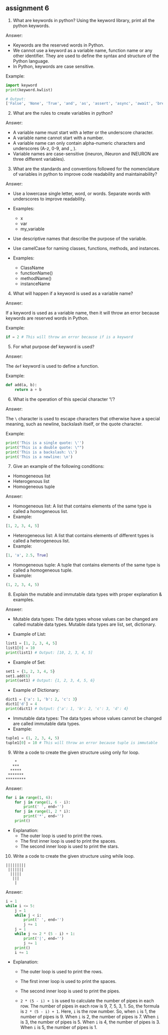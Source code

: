 ## assignment 6


1. What are keywords in python? Using the keyword library, print all the python keywords.

Answer: 

- Keywords are the reserved words in Python.
- We cannot use a keyword as a variable name, function name or any other identifier. They are used to define the syntax and structure of the Python language.
- In Python, keywords are case sensitive.

Example:

```python
import keyword
print(keyword.kwlist)

# Output:
['False', 'None', 'True', 'and', 'as', 'assert', 'async', 'await', 'break', 'class', 'continue', 'def', 'del', 'elif', 'else', 'except', 'finally', 'for', 'from', 'global', 'if', 'import', 'in', 'is', 'lambda', 'nonlocal', 'not', 'or', 'pass', 'raise', 'return', 'try', 'while', 'with', 'yield']
```

2. What are the rules to create variables in python?

Answer:

- A variable name must start with a letter or the underscore character.
- A variable name cannot start with a number.
- A variable name can only contain alpha-numeric characters and underscores (A-z, 0-9, and _ ).
- Variable names are case-sensitive (ineuron, iNeuron and INEURON are three different variables).

3. What are the standards and conventions followed for the nomenclature of variables in python to improve code readability and maintainability?

Answer: 

- Use a lowercase single letter, word, or words. Separate words with underscores to improve readability.
- Examples:

    - x
    - var
    - my_variable
- Use descriptive names that describe the purpose of the variable.
- Use camelCase for naming classes, functions, methods, and instances.

- Examples:

    - ClassName
    - functionName()
    - methodName()
    - instanceName


4. What will happen if a keyword is used as a variable name?

Answer:

 If a keyword is used as a variable name, then it will throw an error because keywords are reserved words in Python.

Example:

```python
if = 2 # This will throw an error because if is a keyword
``` 

5. For what purpose def keyword is used?

Answer: 

The `def` keyword is used to define a function.

Example:

```python
def add(a, b):
    return a + b
```

6. What is the operation of this special character ‘\’?

Answer: 

The `\` character is used to escape characters that otherwise have a special meaning, such as newline, backslash itself, or the quote character.

Example:

```python
print('This is a single quote: \'')
print("This is a double quote: \"")
print('This is a backslash: \\')
print('This is a newline: \n')
```

7. Give an example of the following conditions:
- Homogeneous list
- Heterogenous list
- Homogeneous tuple

Answer:

- Homogeneous list: A list that contains elements of the same type is called a homogeneous list.
- Example:

```python
[1, 2, 3, 4, 5]
```
- Heterogeneous list: A list that contains elements of different types is called a heterogeneous list.
- Example:

```python
[1, 'a', 2.5, True]
```
- Homogeneous tuple: A tuple that contains elements of the same type is called a homogeneous tuple.
- Example:

```python
(1, 2, 3, 4, 5)
```

8. Explain the mutable and immutable data types with proper explanation & examples.

Answer:

- Mutable data types: The data types whose values can be changed are called mutable data types. Mutable data types are list, set, dictionary.

- Example of List:

```python
list1 = [1, 2, 3, 4, 5]
list1[0] = 10
print(list1) # Output: [10, 2, 3, 4, 5]
```
- Example of Set:

```python
set1 = {1, 2, 3, 4, 5}
set1.add(6)
print(set1) # Output: {1, 2, 3, 4, 5, 6}
```
- Example of Dictionary:

```python
dict1 = {'a': 1, 'b': 2, 'c': 3}
dict1['d'] = 4
print(dict1) # Output: {'a': 1, 'b': 2, 'c': 3, 'd': 4}
```

- Immutable data types: The data types whose values cannot be changed are called immutable data types.
- Example:

```python
tuple1 = (1, 2, 3, 4, 5)
tuple1[0] = 10 # This will throw an error because tuple is immutable
```

9. Write a code to create the given structure using only for loop.

```
    *
   ***
  *****
 *******
*********
```

Answer:

```python
for i in range(1, 6):
    for j in range(1, 6 - i):
        print(' ', end='')
    for j in range(1, 2 * i):
        print('*', end='')
    print()
```

- Explanation: 
    - The outer loop is used to print the rows.
    - The first inner loop is used to print the spaces.
    - The second inner loop is used to print the stars.

10. Write a code to create the given structure using while loop.
```
|||||||||
 |||||||
  |||||
   |||
    |
```

Answer:

```python
i = 1
while i <= 5:
    j = 1
    while j < i:
        print(' ', end='')
        j += 1
    j = 1
    while j <= 2 * (5 - i) + 1:
        print('|', end='')
        j += 1
    print()
    i += 1
```

- Explanation: 
    - The outer loop is used to print the rows.
    - The first inner loop is used to print the spaces.
    - The second inner loop is used to print the pipes.

    - `2 * (5 - i) + 1` is used to calculate the number of pipes in each row. The number of pipes in each row is 9, 7, 5, 3, 1. So, the formula is `2 * (5 - i) + 1`. Here, `i` is the row number. So, when `i` is 1, the number of pipes is 9. When `i` is 2, the number of pipes is 7. When `i` is 3, the number of pipes is 5. When `i` is 4, the number of pipes is 3. When `i` is 5, the number of pipes is 1.